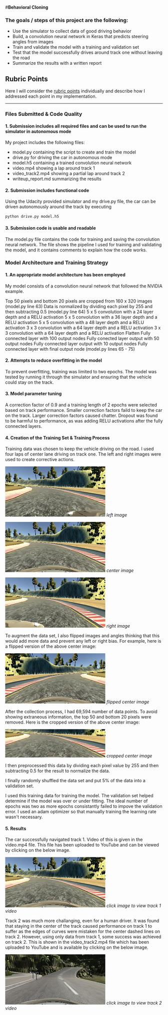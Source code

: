 #**Behavioral Cloning** 


### The goals / steps of this project are the following:
- Use the simulator to collect data of good driving behavior
- Build, a convolution neural network in Keras that predicts steering angles from images
- Train and validate the model with a training and validation set
- Test that the model successfully drives around track one without leaving the road
- Summarize the results with a written report


[//]: # (Image References)

[image1]: ./report/left.jpg "Left Camera"
[image2]: ./report/center.jpg "Center Camera"
[image3]: ./report/right.jpg "Right Camera"
[image4]:  ./report/flipped.jpg "Flipped Image"
[image5]: ./report/cropped.jpg "Cropped Image"
[image6]: ./report/track2.jpg "Track 2 video"
[image7]:./report/center.jpg "Track 1 video"


## Rubric Points
Here I will consider the [rubric points](https://review.udacity.com/#!/rubrics/432/view) individually and describe how I addressed each point in my implementation.

---
### Files Submitted & Code Quality

#### 1. Submission includes all required files and can be used to run the simulator in autonomous mode

My project includes the following files:
- model.py containing the script to create and train the model
- drive.py for driving the car in autonomous mode
- model.h5 containing a trained convolution neural network 
- video.mp4 showing a lap around track 1
- video_track2.mp4 showing a partial lap around track 2
- writeup_report.md  summarizing the results

#### 2. Submission includes functional code
Using the Udacity provided simulator and my drive.py file, the car can be driven autonomously around the track by executing 
```sh
python drive.py model.h5
```

#### 3. Submission code is usable and readable

The model.py file contains the code for training and saving the convolution neural network. The file shows the pipeline I used for training and validating the model, and it contains comments to explain how the code works.

### Model Architecture and Training Strategy

#### 1. An appropriate model architecture has been employed

My model consists of a convolution neural network that followed the NVIDIA example. 

Top 50 pixels and bottom 20 pixels are cropped from 160 x 320 images (model.py line 63)
Data is normalized by dividing each pixel by 255 and then subtracting 0.5 (model.py line 64)
5 x 5 convolution with a 24 layer depth and a RELU activation
5 x 5 convolution with a 36 layer depth and a RELU activation
5 x 5 convolution with a 48 layer depth and a RELU activation
3 x 3 convolution with a 64 layer depth and a RELU activation
3 x 3 convolution with a 64 layer depth and a RELU activation
Flatten
Fully connected layer with 100 output nodes
Fully conected layer output with 50 output nodes
Fully connected layer output with 10 output nodes
Fully connected layer with final output node
(model.py lines 65 - 75)

#### 2. Attempts to reduce overfitting in the model

To prevent overfitting, training was limited to two epochs. The model was tested by running it through the simulator and ensuring that the vehicle could stay on the track.

#### 3. Model parameter tuning

A correction factor of 0.9 and a training length of 2 epochs were selected based on track performance.  Smaller correction factors faild to keep the car on the track. Larger correction factors caused chatter.  Dropout was found to be harmful to performance, as was adding RELU activations after the fully connected layers.

#### 4. Creation of the Training Set & Training Process

Training data was chosen to keep the vehicle driving on the road. I used four laps of center lane driving on track one.  The left and right images were used to create corrective actions.

![lalt text][image1]
*left image*

![alt text][image2]
*center image*


![alt text][image3]
*right image*


To augment the data set, I also flipped images and angles thinking that this would add more data and prevent any left or right bias.  For example, here is a flipped version of the above center image:

![alt text][image4]
*flipped center image*


After the collection process, I had 69,594 number of data points. To avoid showing extraneous information, the top 50 and bottom 20 pixels were removed. Here is the cropped version of the above center image:

![alt text][image5]
*cropped center image*


I then preprocessed this data by dividing each pixel value by 255 and then subtracting 0.5 for the result to normalize the data.


I finally randomly shuffled the data set and put 5% of the data into a validation set. 

I used this training data for training the model. The validation set helped determine if the model was over or under fitting. The ideal number of epochs was two as more epochs consistantly failed to impove the validation error. I used an adam optimizer so that manually training the learning rate wasn't necessary.

#### 5. Results
The car successfully navigated track 1. Video of this is given in the video.mp4 file.  This file has been uploaded to YouTube and can be viewed by clicking on the below image.

[![Track 1][image7]](https://youtu.be/vhzxwS0nGf0)
*click image to view track 1 video*

Track 2 was much more challanging, even for a human driver. It was found that staying in the center of the track caused performance on track 1 to suffer as the edges of curves were mistaken for the center dashed lines on track 2. However, using only data from track 1, some success was achieved on track 2.  This is shown in the video_track2.mp4 file which has been uploaded to YouTube and is available by clicking on the below image.

[![Track 2][image6]](https://youtu.be/EIk6GieTMG8)
*click image to view track 2 video*





